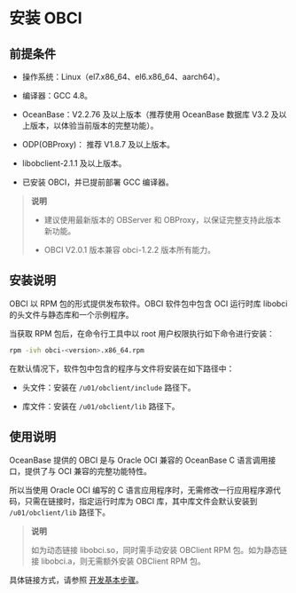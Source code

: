 # 安装 OBCI

## 前提条件

* 操作系统：Linux（el7.x86_64、el6.x86_64、aarch64）。

* 编译器：GCC 4.8。

* OceanBase：V2.2.76 及以上版本（推荐使用 OceanBase 数据库 V3.2 及以上版本，以体验当前版本的完整功能）。

* ODP(OBProxy)： 推荐 V1.8.7 及以上版本。

* libobclient-2.1.1 及以上版本。

* 已安装 OBCI，并已提前部署 GCC 编译器。

> **说明**
>
> * 建议使用最新版本的 OBServer 和 OBProxy，以保证完整支持此版本新功能。
>
> * OBCI V2.0.1 版本兼容 obci-1.2.2 版本所有能力。

## 安装说明

OBCI 以 RPM 包的形式提供发布软件。OBCI 软件包中包含 OCI 运行时库 libobci 的头文件与静态库和一个示例程序。

当获取 RPM 包后，在命令行工具中以 root 用户权限执行如下命令进行安装：

```bash
rpm -ivh obci-<version>.x86_64.rpm
```

在默认情况下，软件包中包含的程序与文件将安装在如下路径中：

* 头文件：安装在 `/u01/obclient/include` 路径下。

* 库文件：安装在 `/u01/obclient/lib` 路径下。

## 使用说明

OceanBase 提供的 OBCI 是与 Oracle OCI 兼容的 OceanBase C 语言调用接口，提供了与 OCI 兼容的完整功能特性。

所以当使用 Oracle OCI 编写的 C 语言应用程序时，无需修改一行应用程序源代码，只需在链接时，指定运行时库为 OBCI 库，其中库文件会默认安装到 `/u01/obclient/lib` 路径下。

> **说明**
>
> 如为动态链接 libobci.so，同时需手动安装 OBClient RPM 包。如为静态链接 libobci.a，则无需额外安装 OBClient RPM 包。

具体链接方式，请参照 [开发基本步骤](6.developer-guide/1.basic-steps-of-development.md)。
